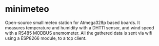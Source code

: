 # minimeteo
Open-source small meteo station for Atmega328p based boards. It measures temperature and humidity with a DHT11 sensor, and wind speed with a RS485 MODBUS anemometer. All the gathered data is sent via wifi using a ESP8266 module, to a tcp client.

